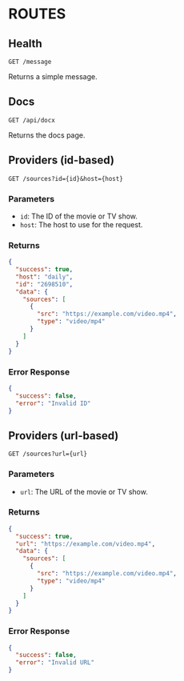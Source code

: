 # ROUTES

## Health

`GET /message`

Returns a simple message.

## Docs

`GET /api/docx`

Returns the docs page.

## Providers (id-based)

`GET /sources?id={id}&host={host}`

### Parameters

- `id`: The ID of the movie or TV show.
- `host`: The host to use for the request.

### Returns

```json
{
  "success": true,
  "host": "daily",
  "id": "2698510",
  "data": {
    "sources": [
      {
        "src": "https://example.com/video.mp4",
        "type": "video/mp4"
      }
    ]
  }
}
```

### Error Response

```json
{
  "success": false,
  "error": "Invalid ID"
}
```

## Providers (url-based)

`GET /sources?url={url}`

### Parameters

- `url`: The URL of the movie or TV show.

### Returns

```json
{
  "success": true,
  "url": "https://example.com/video.mp4",
  "data": {
    "sources": [
      {
        "src": "https://example.com/video.mp4",
        "type": "video/mp4"
      }
    ]
  }
}
```

### Error Response

```json
{
  "success": false,
  "error": "Invalid URL"
}
```
